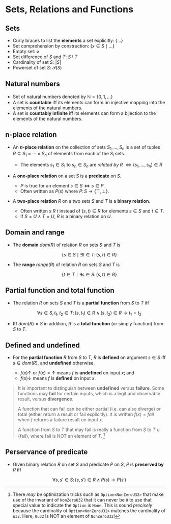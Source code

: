 # Sets, Relations and Functions

## Sets

- Curly braces to list the **elements** a set explicitly: $\{\dots\}$
- Set comprehension by construction: $\{ x \in S \mid \dots \}$
- Empty set: $\varnothing$
- Set difference of $S$ and $T$: $S \setminus T$
- Cardinality of set $S$: $\lvert S \rvert$
- Powerset of set $S$: $\mathcal{P}(S)$

## Natural numbers

- Set of natural numbers denoted by $\mathbb{N} = \{ 0, 1, \dots \}$
- A set is **countable** iff its elements can form an injective mapping into
  the elements of the natural numbers.
- A set is **countably infinite** iff its elements can form a bijection to the
  elements of the natural numbers.

## n-place relation

- An **$n$-place relation** on the collection of sets
  $S_1, \dots, S_n$ is a set of tuples
  $R \subseteq S_1 \times \cdots \times S_n$ of elements from each of the
  $S_i$ sets.

    - The elements $s_1 \in S_1$ to $s_n \in S_n$ are *related by
      $R$* $\Longleftrightarrow (s_1, \dots, s_n) \in R$

- A **one-place relation** on a set $S$ is a **predicate** on $S$.

    - $P$ is true for an element $s \in S \Longleftrightarrow s \in P$.
    - Often written as $P(s)$ where $P \colon S \to \{ \top, \bot \}$.

- A **two-place relation** $R$ on a two sets $S$ and $T$ is a
  **binary relation**.

    - Often written $s\ R\ t$ instead of $(s, t) \in R$ for elements
      $s \in S$ and $t \in T$.
    - If $S = U \land T = U$, $R$ is a binary relation on $U$.

## Domain and range

- The **domain** $dom(R)$ of relation $R$ on sets $S$ and $T$
  is

    $$
    \{ s \in S \mid \exists t \in T \colon (s, t) \in R \}
    $$

- The **range** $range(R)$ of relation $R$ on sets $S$ and $T$
  is

    $$
    \{ t \in T \mid \exists s \in S \colon (s, t) \in R \}
    $$

## Partial function and total function

- The relation $R$ on sets $S$ and $T$ is a **partial function**
  from $S$ to $T$ iff

    $$
    \forall s \in S, t_1, t_2 \in T \colon (s, t_1) \in R \land (s, t_2) \in R
        \rightarrow t_1 = t_2
    $$

- Iff $dom(R) = S$ in addition, $R$ is a **total function**
  (or simply function) from $S$ to $T$.

## Defined and undefined

- For the **partial function** $R$ from $S$ to $T$, $R$ is
  **defined** on argument $s \in S$ iff $s \in dom(R)$, and
  **undefined** otherwise.

    - $f(x)\uparrow$ or $f(x) = \uparrow$ means $f$ is **undefined** on input
      $x$; and
    - $f(x)\downarrow$ means $f$ is **defined** on input $x$.

> It is important to distinguish between **undefined** versus
> **failure**. Some functions may **fail** for certain inputs, which is a legit
> and observable result, versus **divergence**.
>
> A function that can fail can be either partial (i.e. can also diverge) or
> total (either return a result or fail explicitly). It is written
> $f(x) = fail$ when $f$ returns a failure result on input $x$.
>
> A function from $S$ to $T$ that may fail is really a function from
> $S$ to $T \cup \{ \text{fail} \}$, where $\text{fail}$ is NOT an element
> of $T$. [^1]

[^1]: There *may be* optimization tricks such as `Option<NonZeroU32>`
     that make use of the invariant of `NonZeroU32` that it can never be `0`
     to use that special value to indicate the `Option` is `None`. This is sound
     *precisely* because the cardinality of `Option<NonZeroU32>` matches the
     cardinality of `u32`. Here, `0u32` is NOT an element of `NonZeroU32`!

## Perservance of predicate

- Given binary relation $R$ on set $S$ and predicate $P$ on $S$,
  $P$ is **preserved by** $R$ iff

    $$
    \forall s, s' \in S \colon (s, s') \in R \land P(s) \to P(s')
    $$
